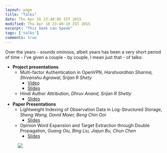 ```yaml
---
layout: page
title: "Talks"
date: Thu Apr 16 23:40:05 IST 2015
modified: Thu Apr 16 23:40:10 IST 2015
excerpt: "This Geek can Speak"
tags: ['talks']
comments: true
---
```


Over the years - sounds ominous, albeit years has been a very short period of time - I've given a couple - by couple, I mean just that - of talks:

- **Project presentations**
    - Multi-factor Authentication in OpenVPN, *Harshvardhan Sharma, Shivanshu Agrawal, Srijan R Shety*
        - [Video](https://air.mozilla.org/mwos-2014-openvpn-mfa/)
        - [Slides](/talks/MWoS.pdf)
    - Hindi Author Attribution, *Dhruv Anand, Srijan R Shetty*
        - [Slides](/talks/author_attribution.pdf)
- **Paper Presentations**
    - Lightweight Indexing of Observation Data in Log-Structured Storage, *Sheng Wang, David Maier, Beng Chin Ooi*
        - [Slides](/talks/lightweight_indexing.pdf)
    - Opinion Word Expansion and Target Extraction through Double Propagation, *Guang Oiu, Bing Liu, Jiajun Bu, Chun Chen*
        - [Slides](/talks/opinion_extraction.pdf)

<figure>
    <a href="https://imgs.xkcd.com/comics/ted_talk.png">
        <img src="https://imgs.xkcd.com/comics/ted_talk.png"/>
    </a>
</figure>
